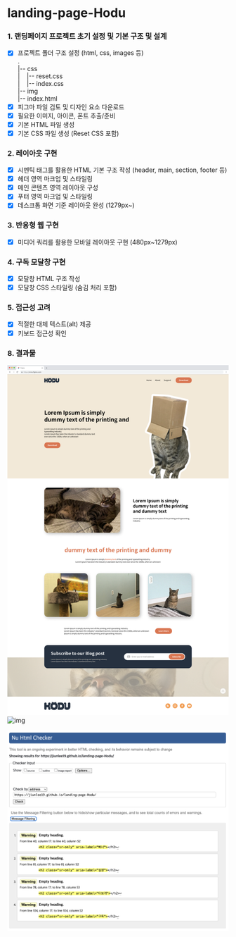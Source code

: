 # landing-page-Hodu

### 1. 랜딩페이지 프로젝트 초기 설정 및 **기본 구조 및 설계**

- [x]  프로젝트 폴더 구조 설정 (html, css, images 등)   
    .   
    |-- css    
    |&nbsp;&nbsp;&nbsp;&nbsp;|-- reset.css    
    |&nbsp;&nbsp;&nbsp;&nbsp;|-- index.css     
    |-- img     
    |-- index.html   
- [x]  피그마 파일 검토 및 디자인 요소 다운로드   
- [x]  필요한 이미지, 아이콘, 폰트 추출/준비   
- [x]  기본 HTML 파일 생성   
- [x]  기본 CSS 파일 생성 (Reset CSS 포함)   

### **2. 레이아웃 구현**

- [x]  시멘틱 태그를 활용한 HTML 기본 구조 작성 (header, main, section, footer 등)   
- [x]  헤더 영역 마크업 및 스타일링   
- [x]  메인 콘텐츠 영역 레이아웃 구성   
- [x]  푸터 영역 마크업 및 스타일링   
- [x]  데스크톱 화면 기준 레이아웃 완성 (1279px~)  

### **3. 반응형 웹 구현**

- [x]  미디어 쿼리를 활용한 모바일 레이아웃 구현 (480px~1279px)

### **4. 구독 모달창 구현**

- [x]  모달창 HTML 구조 작성   
- [x]  모달창 CSS 스타일링 (숨김 처리 포함)   

### **5. 접근성 고려**

- [x]  적절한 대체 텍스트(alt) 제공   
- [x]  키보드 접근성 확인   

### 8. 결과물
![img](./result/desktop-result.png)
![img](./result/mobile-result.png)

![img](./result/validator-result.png)